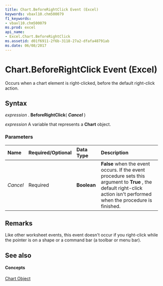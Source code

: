 ```yaml
---
title: Chart.BeforeRightClick Event (Excel)
keywords: vbaxl10.chm500079
f1_keywords:
- vbaxl10.chm500079
ms.prod: excel
api_name:
- Excel.Chart.BeforeRightClick
ms.assetid: d01f6911-2f6b-3118-27a2-dfafa48791ab
ms.date: 06/08/2017
---
```



# Chart.BeforeRightClick Event (Excel)

Occurs when a chart element is right-clicked, before the default right-click action.


## Syntax

 _expression_ . **BeforeRightClick**( **_Cancel_** )

 _expression_ A variable that represents a **Chart** object.


### Parameters



|**Name**|**Required/Optional**|**Data Type**|**Description**|
|:-----|:-----|:-----|:-----|
| _Cancel_|Required| **Boolean**| **False** when the event occurs. If the event procedure sets this argument to **True** , the default right-click action isn't performed when the procedure is finished.|

## Remarks

Like other worksheet events, this event doesn't occur if you right-click while the pointer is on a shape or a command bar (a toolbar or menu bar).


## See also


#### Concepts


[Chart Object](Excel.Chart(object).md)

